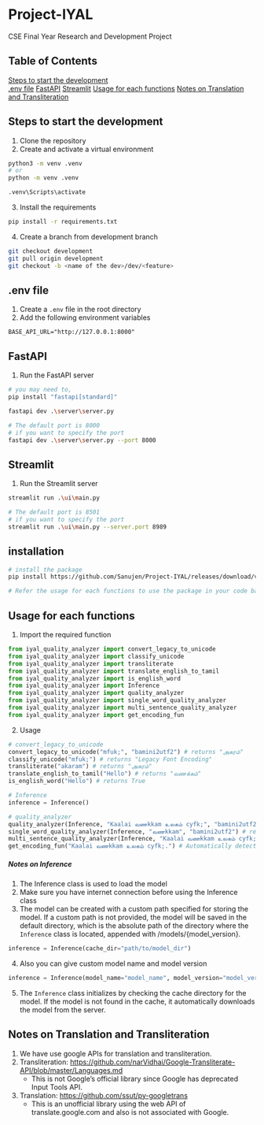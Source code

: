 # Project-IYAL

CSE Final Year Research and Development Project

## Table of Contents

[Steps to start the development](#steps-to-start-the-development)  
[.env file](#env-file)
[FastAPI](#fastapi)
[Streamlit](#streamlit)
[Usage for each functions](#usage-for-function)
[Notes on Translation and Transliteration](#notes-on-translation-and-transliteration)

## Steps to start the development

1. Clone the repository
2. Create and activate a virtual environment

```bash
python3 -m venv .venv
# or
python -m venv .venv

.venv\Scripts\activate
```

3. Install the requirements

```bash
pip install -r requirements.txt
```

4. Create a branch from development branch

```bash
git checkout development
git pull origin development
git checkout -b <name of the dev>/dev/<feature>
```

## .env file

1. Create a `.env` file in the root directory
2. Add the following environment variables

```env
BASE_API_URL="http://127.0.0.1:8000"
```

## FastAPI

1. Run the FastAPI server

```bash
# you may need to,
pip install "fastapi[standard]"

fastapi dev .\server\server.py

# The default port is 8000
# if you want to specify the port
fastapi dev .\server\server.py --port 8000
```

## Streamlit

1. Run the Streamlit server

```bash
streamlit run .\ui\main.py

# The default port is 8501
# if you want to specify the port
streamlit run .\ui\main.py --server.port 8989
```

## installation

```bash
# install the package
pip install https://github.com/Sanujen/Project-IYAL/releases/download/v1.0.0-alpha/iyal_quality_analyzer-1.0-py3-none-any.whl

# Refer the usage for each functions to use the package in your code base.
```

## Usage for each functions

1. Import the required function

```python
from iyal_quality_analyzer import convert_legacy_to_unicode
from iyal_quality_analyzer import classify_unicode
from iyal_quality_analyzer import transliterate
from iyal_quality_analyzer import translate_english_to_tamil
from iyal_quality_analyzer import is_english_word
from iyal_quality_analyzer import Inference
from iyal_quality_analyzer import quality_analyzer
from iyal_quality_analyzer import single_word_quality_analyzer
from iyal_quality_analyzer import multi_sentence_quality_analyzer
from iyal_quality_analyzer import get_encoding_fun
```

2. Usage

```python
# convert_legacy_to_unicode
convert_legacy_to_unicode("mfuk;", "bamini2utf2") # returns "அகரம்"
classify_unicode("mfuk;") # returns "Legacy Font Encoding"
transliterate("akaram") # returns "அகரம்"
translate_english_to_tamil("Hello") # returns "வணக்கம்"
is_english_word("Hello") # returns True

# Inference
inference = Inference()

# quality_analyzer
quality_analyzer(Inference, "Kaalai வணkkam உலகம் cyfk;", "bamini2utf2") # returns "காலை வணக்கம் உலகம் உலகம்"  AND also it will return an array of objects
single_word_quality_analyzer(Inference, "வணkkam", "bamini2utf2") # returns "வணக்கம்" AND also it will return an object
multi_sentence_quality_analyzer(Inference, "Kaalai வணkkam உலகம் cyfk;. இரவு வணkkam உலகம் cyfk;", "bamini2utf2") # returns "காலை வணக்கம் உலகம் உலகம். இரவு வணக்கம் உலகம் உலகம்" AND also it will return an array of  sentence objects
get_encoding_fun("Kaalai வணkkam உலகம் cyfk;.") # Automatically detects the encoding and returns it.
```

##### Notes on Inference

1. The Inference class is used to load the model
2. Make sure you have internet connection before using the Inference class
3. The model can be created with a custom path specified for storing the model. If a custom path is not provided, the model will be saved in the default directory, which is the absolute path of the directory where the `Inference` class is located, appended with /models/{model_version}.

```python
inference = Inference(cache_dir="path/to/model_dir")
```

4. Also you can give custom model name and model version

```python
inference = Inference(model_name="model_name", model_version="model_version")
```

5. The `Inference` class initializes by checking the cache directory for the model. If the model is not found in the cache, it automatically downloads the model from the server.

## Notes on Translation and Transliteration

1. We have use google APIs for translation and transliteration.
2. Transliteration: https://github.com/narVidhai/Google-Transliterate-API/blob/master/Languages.md
   - This is not Google’s official library since Google has deprecated Input Tools API.
3. Translation: https://github.com/ssut/py-googletrans
   - This is an unofficial library using the web API of translate.google.com and also is not associated with Google.
